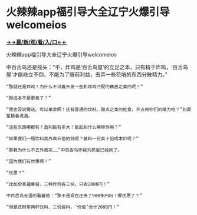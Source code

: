 # 火辣辣app福引导大全辽宁火爆引导welcomeios

**<a href="http://www.baidu.com/link?url=7_xtFUWki7hexbSrF9U18DvNUoYAjH8P5i8sQYawypq&wd">→→最/新/观/看/入/口←←</a>**

火辣辣app福引导大全辽宁火爆引导welcomeios

中百舌鸟还是摇头：“不，炸鸡是‘百舌鸟屋’的立足之本，只有精于炸鸡，‘百舌鸟屋’才能屹立不倒，不能为了眼前利益，去弄一些花哨的东西分散精力。”

    “那就还是炸鸡！为什么不试着开发一些和炸鸡匹配的蘸酱之类的呢？”

    “那成本不是更高了？”

    “我也没说赠送、可以单卖啊！还有普通的饮料、甜点之类的佐食，不占用你们的精力吧？”刘昴星接着说道。

    “这些东西哪都有！盈利能有多大！能起到什么稀释作用？”

    “如果我们一瓶饮料卖外面五倍的钱呢？酱料一份卖十倍成本价呢？”

    “那我为什么不去外面买……”中百舌鸟怀疑刘昴星已经疯了。

    “因为我们有优惠啊！”

    “优惠？”

    “比如全家福套餐，三种炸鸡各三块，只收2000円！”

    中百舌鸟无语的看着他：“那不是现在还贵了900多円吗！哪优惠了？”

    “但是还附带两杯饮料、三份酱料，‘价值’合计2000円！”
